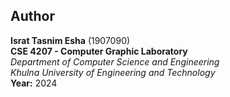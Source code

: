 ## Author  

**Israt Tasnim Esha** (1907090)  
**CSE 4207 - Computer Graphic Laboratory**  
*Department of Computer Science and Engineering*  
*Khulna University of Engineering and Technology*         
**Year:** 2024
